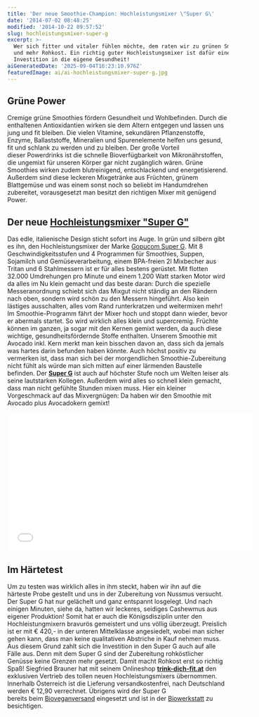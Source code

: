 ```yaml
---
title: 'Der neue Smoothie-Champion: Hochleistungsmixer \"Super G\'
date: '2014-07-02 08:48:25'
modified: '2014-10-22 09:57:52'
slug: hochleistungsmixer-super-g
excerpt: >-
  Wer sich fitter und vitaler fühlen möchte, dem raten wir zu grünen Smoothies
  und mehr Rohkost. Ein richtig guter Hochleistungsmixer ist dafür eine wichtige
  Investition in die eigene Gesundheit!
aiGeneratedDate: '2025-09-04T16:23:10.976Z'
featuredImage: ai/ai-hochleistungsmixer-super-g.jpg
---
```


## Grüne Power

Cremige grüne Smoothies fördern Gesundheit und Wohlbefinden. Durch die enthaltenen Antioxidantien wirken sie dem Altern entgegen und lassen uns jung und fit bleiben. Die vielen Vitamine, sekundären Pflanzenstoffe, Enzyme, Ballaststoffe, Mineralien und Spurenelemente helfen uns gesund, fit und schlank zu werden und zu bleiben. Der große Vorteil dieser Powerdrinks ist die schnelle Bioverfügbarkeit von Mikronährstoffen, die ungemixt für unseren Körper gar nicht zugänglich wären. Grüne Smoothies wirken zudem blutreinigend, entschlackend und energetisierend. Außerdem sind diese leckeren Mixgetränke aus Früchten, grünem Blattgemüse und was einem sonst noch so beliebt im Handumdrehen zubereitet, vorausgesetzt man besitzt den richtigen Mixer mit genügend Power.

## Der neue [Hochleistungsmixer "Super G"](http://www.trink-dich-fit.at/index.php/wasser-ioniserer-shop/hochleistungsmixer)

Das edle, italienische Design sticht sofort ins Auge. In grün und silbern gibt es ihn, den Hochleistungsmixer der Marke [Gopucom Super G](http://www.trink-dich-fit.at/index.php/wasser-ioniserer-shop/hochleistungsmixer). Mit 8 Geschwindigkeitsstufen und 4 Programmen für Smoothies, Suppen, Sojamilch und Gemüseverarbeitung, einem BPA-freien 2l Mixbecher aus Tritan und 6 Stahlmessern ist er für alles bestens gerüstet. Mit flotten 32.000 Umdrehungen pro Minute und einem 1.200 Watt starken Motor wird da alles im Nu klein gemacht und das beste daran: Durch die spezielle Messeranordnung schiebt sich das Mixgut nicht ständig an den Rändern nach oben, sondern wird schön zu den Messern hingeführt. Also kein lästiges ausschalten, alles vom Rand runterkratzen und weitermixen mehr! Im Smoothie-Programm fährt der Mixer hoch und stoppt dann wieder, bevor er abermals startet. So wird wirklich alles klein und supercremig. Früchte können im ganzen, ja sogar mit den Kernen gemixt werden, da auch diese wichtige, gesundheitsfördernde Stoffe enthalten. Unserem Smoothie mit Avocado inkl. Kern merkt man kein bisschen davon an, dass sich da jemals was hartes darin befunden haben könnte. Auch höchst positiv zu vermerken ist, dass man sich bei der morgendlichen Smoothie-Zubereitung nicht fühlt als würde man sich mitten auf einer lärmenden Baustelle befinden. Der [**Super G**](http://www.trink-dich-fit.at/index.php/wasser-ioniserer-shop/hochleistungsmixer) ist auch auf höchster Stufe noch um Welten leiser als seine lautstarken Kollegen. Außerdem wird alles so schnell klein gemacht, dass man nicht gefühlte Stunden mixen muss. Hier ein kleiner Vorgeschmack auf das Mixvergnügen: Da haben wir den Smoothie mit Avocado plus Avocadokern gemixt!

<iframe src="//www.youtube.com/embed/2SobzXWF_XU" width="560" height="315" frameborder="0"></iframe>

## Im Härtetest

Um zu testen was wirklich alles in ihm steckt, haben wir ihn auf die härteste Probe gestellt und uns in der Zubereitung von Nussmus versucht. Der Super G hat nur gelächelt und ganz entspannt losgelegt. Und nach einigen Minuten, siehe da, hatten wir leckeres, seidiges Cashewmus aus eigener Produktion! Somit hat er auch die Königsdisziplin unter den Hochleistungmixern bravurös gemeistert und uns völlig überzeugt. [<!-- Image removed (no copyright): super-g-nussmus.jpg -->](https://www.veganblatt.com/i/super-g-nussmus.jpg) Preislich ist er mit € 420,- in der unteren Mittelklasse angesiedelt, wobei man sicher gehen kann, dass man keine qualitativen Abstriche in Kauf nehmen muss. Aus diesem Grund zahlt sich die Investition in den Super G auch auf alle Fälle aus. Denn mit dem Super G sind der Zubereitung rohköstlicher Genüsse keine Grenzen mehr gesetzt. Damit macht Rohkost erst so richtig Spaß! Siegfried Brauner hat mit seinem Onlineshop **[trink-dich-fit.at](http://trink-dich-fit.at/)** den exklusiven Vertrieb des tollen neuen Hochleistungsmixers übernommen. Innerhalb Österreich ist die Lieferung versandkostenfrei, nach Deutschland werden € 12,90 verrechnet. Übrigens wird der Super G bereits beim [Bioveganversand](http://www.bioveganversand.at/index.php) eingesetzt und ist in der [Biowerkstatt](http://www.biowerkstatt.com/) zu besichtigen.
